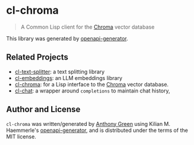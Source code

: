 # cl-chroma
> A Common Lisp client for the [Chroma](https://www.trychroma.com/) vector database

This library was generated by
[openapi-generator](https://codeberg.org/kilianmh/openapi-generator.git).


Related Projects
-----------------

* [cl-text-splitter](https://github.com/atgreen/cl-text-splitter): a text splitting library
* [cl-embeddings](https://github.com/atgreen/cl-embeddings): an LLM embeddings library
* [cl-chroma](https://github.com/atgreen/cl-chroma): for a Lisp interface to the [Chroma](https://www.trychroma.com/) vector database.
* [cl-chat](https://github.com/atgreen/cl-chat): a wrapper around `completions` to maintain chat history,

Author and License
-------------------

``cl-chroma`` was written/generated by [Anthony
Green](https://github.com/atgreen) using Kilian M. Haemmerle's
[openapi-generator](https://codeberg.org/kilianmh/openapi-generator.git),
and is distributed under the terms of the MIT license.
